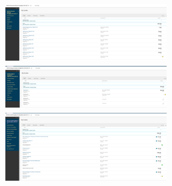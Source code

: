 

![software](grade.assets/software.png)

![algorithm](grade.assets/algorithm.png)

![eap](grade.assets/eap.png)